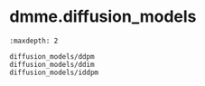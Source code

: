 # dmme.diffusion_models

```{toctree}
:maxdepth: 2

diffusion_models/ddpm
diffusion_models/ddim
diffusion_models/iddpm
```
